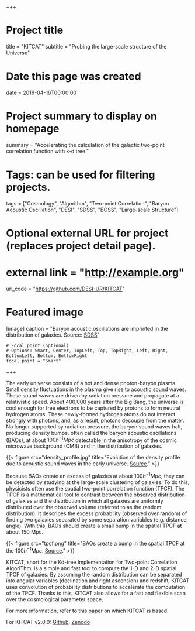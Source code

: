 +++
# Project title
title = "KITCAT"
subtitle = "Probing the large-scale structure of the Universe"

# Date this page was created
date = 2019-04-16T00:00:00

# Project summary to display on homepage
summary = "Accelerating the calculation of the galactic two-point correlation function with k-d tree."

# Tags: can be used for filtering projects.
tags = ["Cosmology", "Algorithm", "Two-point Correlation", "Baryon Acoustic Oscillation", "DESI", "SDSS", 
"BOSS", "Large-scale Structure"]

# Optional external URL for project (replaces project detail page).
# external link = "http://example.org"
url_code = "https://github.com/DESI-UR/KITCAT"

# Featured image

[image]
    caption = "Baryon acoustic oscillations are imprinted in the distribution of galaxies. Source: [SDSS](https://www.sdss.org/boss-3/)"

    # Focal point (optional)
    # Options: Smart, Center, TopLeft, Top, TopRight, Left, Right, BottomLeft, Bottom, BottomRight
    focal_point = "Smart"

+++

The early universe consists of a hot and dense photon-baryon plasma. Small density fluctuations in the plasma give
rise to acoustic sound waves. These sound waves are driven by radiation pressure and propagate at a relativistic
speed. About 400,000 years after the Big Bang, the universe is cool enough for free electrons to be captured 
by protons to form neutral hydrogen atoms. These newly-formed hydrogen atoms do not interact strongly with photons, and,
as a result, photons decouple from the matter. No longer supported by radiation pressure, the baryon sound waves
halt, producing density bumps, often called the baryon acoustic oscillations (BAOs), at about $100 h^{-1}Mpc$ detectable in 
the anisotropy of the cosmic microwave background (CMB) and in the distribution of galaxies. 

{{< figure src="density_profile.jpg" title="Evolution of the density profile due to acoustic sound waves in the early universe. [Source](https://arxiv.org/abs/astro-ph/0604361)." >}}

Because BAOs create an excess of galaxies at about $100 h^{-1}Mpc$, they can be detected by studying at the large-scale clustering
of galaxies. To do this, physicists often use the spatial two-point correlation function (TPCF). The TPCF is a 
mathematical tool to contrast between the observed distribution of galaxies and the distribution in which all galaxies 
are uniformly distributed over the observed volume (referred to as the random distribution). It describes the excess 
probability (observed over random) of finding two galaxies separated by some separation variables 
(e.g. distance, angle). With this, BAOs should create a small bump in the spatial TPCF at about 150 Mpc.

{{< figure src="tpcf.png" title="BAOs create a bump in the spatial TPCF at the $100h^{-1}Mpc$. [Source](https://arxiv.org/abs/astro-ph/0501171)." >}}

KITCAT, short for the Kd-tree Implementation for Two-point Correlation AlgoriThm, is a simple and fast tool to compute
the 1-D and 2-D spatial TPCF of galaxies. By assuming the random distribution can be separated into angular variables 
(declination and right ascension) and redshift, KITCAT uses convolution of probability distributions to accelerate
the computation of the TPCF. Thanks to this, KITCAT also allows for a fast and flexible scan over the cosmological 
parameter space.

For more information, refer to [this paper](kitcat.pdf) on which KITCAT is based.

For KITCAT v2.0.0: [Github](https://github.com/DESI-UR/KITCAT), [Zenodo](https://doi.org/10.5281/zenodo.2640917)
